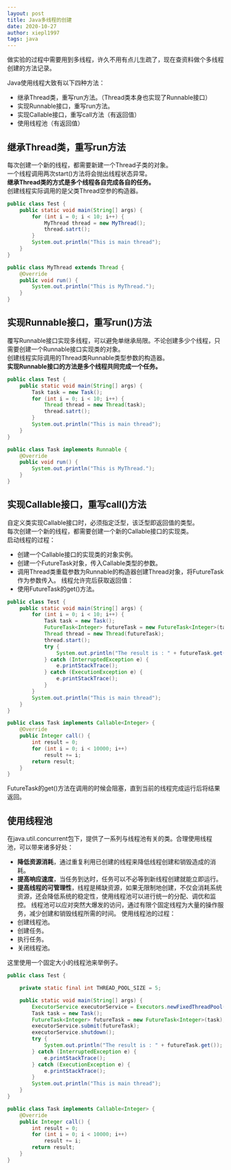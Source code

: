 ```yaml
---
layout: post
title: Java多线程的创建
date: 2020-10-27
author: xiepl1997
tags: java
---
```


做实验的过程中需要用到多线程，许久不用有点儿生疏了，现在查资料做个多线程创建的方法记录。  

Java使用线程大致有以下四种方法：  
* 继承Thread类，重写run方法。（Thread类本身也实现了Runnable接口）
* 实现Runnable接口，重写run方法。
* 实现Callable接口，重写call方法（有返回值）
* 使用线程池（有返回值）

## 继承Thread类，重写run方法
每次创建一个新的线程，都需要新建一个Thread子类的对象。  
一个线程调用两次start()方法将会抛出线程状态异常。  
**继承Thread类的方式是多个线程各自完成各自的任务。**  
创建线程实际调用的是父类Thread空参的构造器。
```java
public class Test {
	public static void main(String[] args) {
		for (int i = 0; i < 10; i++) {
			MyThread thread = new MyThread();
			thread.satrt();
		}
		System.out.println("This is main thread");
	}
}

public class MyThread extends Thread {
	@Override
	public void run() {
		System.out.println("This is MyThread.");
	}
}
```

## 实现Runnable接口，重写run()方法
覆写Runnable接口实现多线程，可以避免单继承局限。不论创建多少个线程，只需要创建一个Runnable接口实现类的对象。  
创建线程实际调用的Thread类Runnable类型参数的构造器。  
**实现Runnable接口的方法是多个线程共同完成一个任务。**
```java
public class Test {
	public static void main(String[] args) {
		Task task = new Task();
		for (int i = 0; i < 10; i++) {
			Thread thread = new Thread(task);
			thread.satrt();
		}
		System.out.println("This is main thread");
	}
}

public class Task implements Runnable {
	@Override
	public void run() {
		System.out.println("This is MyThread.");
	}
}
```

## 实现Callable接口，重写call()方法
自定义类实现Callable接口时，必须指定泛型，该泛型即返回值的类型。  
每次创建一个新的线程，都需要创建一个新的Callable接口的实现类。  
启动线程的过程：
* 创建一个Callable接口的实现类的对象实例。
* 创建一个FutureTask对象，传入Callable类型的参数。
* 调用Thread类重载参数为Runnable的构造器创建Thread对象，将FutureTask作为参数传入。
线程允许完后获取返回值：
* 使用FutureTask的get()方法。
```java
public class Test {
	public static void main(String[] args) {
		for (int i = 0; i < 10; i++) {
			Task task = new Task();
			FutureTask<Integer> futureTask = new FutureTask<Integer>(task);
            Thread thread = new Thread(futureTask);
            thread.start();
            try {
                System.out.println("The result is : " + futureTask.get());
            } catch (InterruptedException e) {
                e.printStackTrace();
            } catch (ExecutionException e) {
                e.printStackTrace();
            }
		}
		System.out.println("This is main thread");
	}
}

public class Task implements Callable<Integer> {
	@Override
	public Integer call() {
		int result = 0;
		for (int i = 0; i < 10000; i++)
			result += i;
		return result;
	}
}
```
FutureTask的get()方法在调用的时候会阻塞，直到当前的线程完成运行后将结果返回。

## 使用线程池
在java.util.concurrent包下，提供了一系列与线程池有关的类。合理使用线程池，可以带来诸多好处：
* **降低资源消耗**，通过重复利用已创建的线程来降低线程创建和销毁造成的消耗。
* **提高响应速度**，当任务到达时，任务可以不必等到新线程创建就能立即运行。
* **提高线程的可管理性**，线程是稀缺资源，如果无限制地创建，不仅会消耗系统资源，还会降低系统的稳定性，使用线程池可以进行统一的分配、调优和监控。
线程池可以应对突然大爆发的访问，通过有限个固定线程为大量的操作服务，减少创建和销毁线程所需的时间。
使用线程池的过程：  
* 创建线程池。
* 创建任务。
* 执行任务。
* 关闭线程池。

这里使用一个固定大小的线程池来举例子。  
```java
public class Test {

	private static final int THREAD_POOL_SIZE = 5;

	public static void main(String[] args) {
		ExecutorService executorService = Executors.newFixedThreadPool(THREAD_POOL_SIZE);
		Task task = new Task();
		FutureTask<Integer> futureTask = new FutureTask<Integer>(task);
		executorService.submit(futureTask);
		executorService.shutdown();
		try {
			System.out.println("The result is : " + futureTask.get());
		} catch (InterruptedException e) {
			e.printStackTrace();
		} catch (ExecutionException e) {
			e.printStackTrace();
		}
		System.out.println("This is main thread");
	}
}

public class Task implements Callable<Integer> {
	@Override
	public Integer call() {
		int result = 0;
		for (int i = 0; i < 10000; i++)
			result += i;
		return result;
	}
}
```